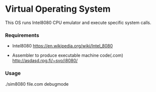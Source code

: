 # Virtual Operating System

This OS runs Intel8080 CPU emulator and execute specific system calls.

### Requirements
* Intel8080 
https://en.wikipedia.org/wiki/Intel_8080

* Assembler to produce executable machine code(.com)
http://asdasd.rpg.fi/~svo/i8080/

### Usage 
./sim8080 file.com debugmode